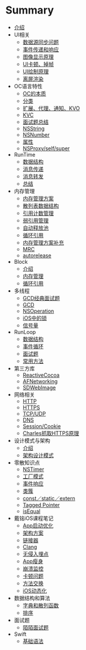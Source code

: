 # Summary
* [介绍](README.md)
* UI相关
    * [数据源同步问题](Chapter1/c1.md)
    * [事件传递和响应](Chapter1/c2.md)
    * [图像显示原理](Chapter1/c3.md)
    * [UI卡顿、掉帧](Chapter1/c4.md)
    * [UI绘制原理](Chapter1/c5.md)
    * [离屏渲染](Chapter1/c6.md)
* OC语言特性
    * [OC的本质](Chapter2/c1.md)
    * [分类](Chapter2/c2.md)
    * [扩展、代理、通知、KVO](Chapter2/c3.md)
    * [KVC](Chapter2/c4.md)
    * [面试题总结](Chapter2/c5.md)
    * [NSString](Chapter2/c6.md)
    * [NSNumber](Chapter2/c7.md)
    * [属性](Chapter2/c8.md)
    * [NSProxy/self/super](Chapter2/c9.md)
* RunTime
    * [数据结构](Chapter3/c1.md)
    * [消息传递](Chapter3/c2.md)
    * [消息转发](Chapter3/c3.md)
    * [总结](Chapter3/c4.md)
* 内存管理
    * [内存管理方案](Chapter4/c1.md)
    * [散列表数据结构](Chapter4/c2.md)
    * [引用计数管理](Chapter4/c3.md)
    * [弱引用管理](Chapter4/c4.md)
    * [自动释放池](Chapter4/c5.md)
    * [循环引用](Chapter4/c6.md)
    * [内存管理方案补充](Chapter4/c7.md)
    * [MRC](Chapter4/c8.md)
    * [autorelease](Chapter4/c9.md)
* Block
    * [介绍](Chapter5/c1.md)
    * [内存管理](Chapter5/c2.md)
    * [循环引用](Chapter5/c3.md)
* 多线程
    * [GCD经典面试题](Chapter6/c1.md)
    * [GCD](Chapter6/c2.md)
    * [NSOperation](Chapter6/c3.md)
    * [iOS中的锁](Chapter6/c4.md)
    * [信号量](Chapter6/c5.md)
* RunLoop
    * [数据结构](Chapter7/c1.md)
    * [事件循环](Chapter7/c2.md)
    * [面试题](Chapter7/c3.md)
    * [常用方法](Chapter7/c4.md)
* 第三方库
    * [ReactiveCocoa](Chapter8/c1.md)
    * [AFNetworking](Chapter8/c2.md)
    * [SDWebImage](Chapter8/c3.md)
* 网络相关
    * [HTTP](Chapter9/c1.md)
    * [HTTPS](Chapter9/c2.md)
    * [TCP/UDP](Chapter9/c3.md)
    * [DNS](Chapter9/c4.md)
    * [Session/Cookie](Chapter9/c5.md)
    * [Charles抓取HTTPS原理](Chapter9/c6.md)
* 设计模式与架构
    * [介绍](Chapter10/c1.md)
    * [架构设计模式](Chapter10/c2.md)
* 零散知识点
    * [NSTimer](Chapter11/c1.md)
    * [工厂模式](Chapter11/c2.md)
    * [事件响应](Chapter11/c3.md)
    * [类簇](Chapter11/c4.md)
    * [const／static／extern](Chapter11/c5.md)
    * [Tagged Pointer](Chapter11/c6.md)
    * [isEqual](Chapter11/c7.md)
* 戴铭iOS课程笔记
    * [App启动优化](Chapter12/c1.md)
    * [架构方案](Chapter12/c2.md)
    * [链接器](Chapter12/c3.md)
    * [Clang](Chapter12/c4.md)
    * [无侵入埋点](Chapter12/c5.md)
    * [App瘦身](Chapter12/c6.md)
    * [崩溃监控](Chapter12/c7.md)
    * [卡顿问题](Chapter12/c8.md)
    * [方法交换](Chapter12/c9.md)
    * [iOS动态化](Chapter12/c10.md)
* 数据结构和算法
    * [字典和散列函数](Chapter13/c1.md)
    * [排序](Chapter13/c2.md)
* 面试题
    * [陌陌面试题](Chapter14/c1.md)
* Swift
    * [基础语法](Chapter15/c1.md)